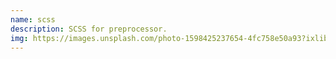 ```yaml
---
name: scss
description: SCSS for preprocessor.
img: https://images.unsplash.com/photo-1598425237654-4fc758e50a93?ixlib=rb-1.2.1&ixid=eyJhcHBfaWQiOjEyMDd9&auto=format&fit=crop&w=675&q=80
---
```

